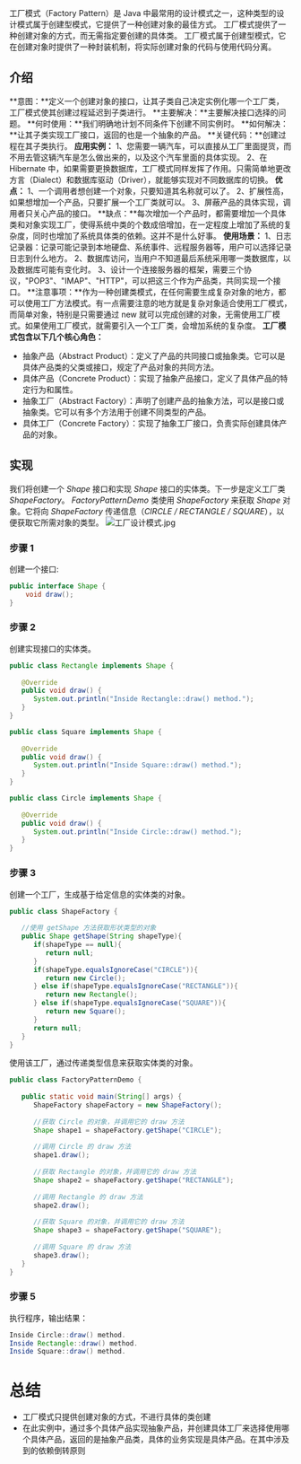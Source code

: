工厂模式（Factory Pattern）是 Java 中最常用的设计模式之一，这种类型的设计模式属于创建型模式，它提供了一种创建对象的最佳方式。
工厂模式提供了一种创建对象的方式，而无需指定要创建的具体类。
工厂模式属于创建型模式，它在创建对象时提供了一种封装机制，将实际创建对象的代码与使用代码分离。
## 介绍
**意图：**定义一个创建对象的接口，让其子类自己决定实例化哪一个工厂类，工厂模式使其创建过程延迟到子类进行。
**主要解决：**主要解决接口选择的问题。
**何时使用：**我们明确地计划不同条件下创建不同实例时。
**如何解决：**让其子类实现工厂接口，返回的也是一个抽象的产品。
**关键代码：**创建过程在其子类执行。
**应用实例：** 1、您需要一辆汽车，可以直接从工厂里面提货，而不用去管这辆汽车是怎么做出来的，以及这个汽车里面的具体实现。 2、在 Hibernate 中，如果需要更换数据库，工厂模式同样发挥了作用。只需简单地更改方言（Dialect）和数据库驱动（Driver），就能够实现对不同数据库的切换。
**优点：** 1、一个调用者想创建一个对象，只要知道其名称就可以了。 2、扩展性高，如果想增加一个产品，只要扩展一个工厂类就可以。 3、屏蔽产品的具体实现，调用者只关心产品的接口。
**缺点：**每次增加一个产品时，都需要增加一个具体类和对象实现工厂，使得系统中类的个数成倍增加，在一定程度上增加了系统的复杂度，同时也增加了系统具体类的依赖。这并不是什么好事。
**使用场景：** 1、日志记录器：记录可能记录到本地硬盘、系统事件、远程服务器等，用户可以选择记录日志到什么地方。 2、数据库访问，当用户不知道最后系统采用哪一类数据库，以及数据库可能有变化时。 3、设计一个连接服务器的框架，需要三个协议，"POP3"、"IMAP"、"HTTP"，可以把这三个作为产品类，共同实现一个接口。
**注意事项：**作为一种创建类模式，在任何需要生成复杂对象的地方，都可以使用工厂方法模式。有一点需要注意的地方就是复杂对象适合使用工厂模式，而简单对象，特别是只需要通过 new 就可以完成创建的对象，无需使用工厂模式。如果使用工厂模式，就需要引入一个工厂类，会增加系统的复杂度。
**工厂模式包含以下几个核心角色：**

- 抽象产品（Abstract Product）：定义了产品的共同接口或抽象类。它可以是具体产品类的父类或接口，规定了产品对象的共同方法。
- 具体产品（Concrete Product）：实现了抽象产品接口，定义了具体产品的特定行为和属性。
- 抽象工厂（Abstract Factory）：声明了创建产品的抽象方法，可以是接口或抽象类。它可以有多个方法用于创建不同类型的产品。
- 具体工厂（Concrete Factory）：实现了抽象工厂接口，负责实际创建具体产品的对象。
## 实现
我们将创建一个 _Shape_ 接口和实现 _Shape_ 接口的实体类。下一步是定义工厂类 _ShapeFactory_。
_FactoryPatternDemo_ 类使用 _ShapeFactory_ 来获取 _Shape_ 对象。它将向 _ShapeFactory_ 传递信息（_CIRCLE / RECTANGLE / SQUARE_），以便获取它所需对象的类型。
![工厂设计模式.jpg](https://cdn.nlark.com/yuque/0/2024/jpeg/40608915/1704803491642-e03e7c05-f7be-42ab-b95a-cdf33562aada.jpeg#averageHue=%23f0f0f0&clientId=u23b1ab9e-f85d-4&from=ui&id=u1b1497fe&originHeight=441&originWidth=772&originalType=binary&ratio=1&rotation=0&showTitle=false&size=47949&status=done&style=none&taskId=uf7124829-146c-4e63-a4d2-7a051f60918&title=)
### 步骤 1
创建一个接口:
```java
public interface Shape {
    void draw();
}
```
### 步骤 2
创建实现接口的实体类。
```java
public class Rectangle implements Shape {
 
   @Override
   public void draw() {
      System.out.println("Inside Rectangle::draw() method.");
   }
}
```
```java
public class Square implements Shape {
 
   @Override
   public void draw() {
      System.out.println("Inside Square::draw() method.");
   }
}
```
```java
public class Circle implements Shape {
 
   @Override
   public void draw() {
      System.out.println("Inside Circle::draw() method.");
   }
}
```
### 步骤 3
创建一个工厂，生成基于给定信息的实体类的对象。
```java
public class ShapeFactory {
    
   //使用 getShape 方法获取形状类型的对象
   public Shape getShape(String shapeType){
      if(shapeType == null){
         return null;
      }        
      if(shapeType.equalsIgnoreCase("CIRCLE")){
         return new Circle();
      } else if(shapeType.equalsIgnoreCase("RECTANGLE")){
         return new Rectangle();
      } else if(shapeType.equalsIgnoreCase("SQUARE")){
         return new Square();
      }
      return null;
   }
}
```
使用该工厂，通过传递类型信息来获取实体类的对象。
```java
public class FactoryPatternDemo {
 
   public static void main(String[] args) {
      ShapeFactory shapeFactory = new ShapeFactory();
 
      //获取 Circle 的对象，并调用它的 draw 方法
      Shape shape1 = shapeFactory.getShape("CIRCLE");
 
      //调用 Circle 的 draw 方法
      shape1.draw();
 
      //获取 Rectangle 的对象，并调用它的 draw 方法
      Shape shape2 = shapeFactory.getShape("RECTANGLE");
 
      //调用 Rectangle 的 draw 方法
      shape2.draw();
 
      //获取 Square 的对象，并调用它的 draw 方法
      Shape shape3 = shapeFactory.getShape("SQUARE");
 
      //调用 Square 的 draw 方法
      shape3.draw();
   }
}
```
### 步骤 5
执行程序，输出结果：
```java
Inside Circle::draw() method.
Inside Rectangle::draw() method.
Inside Square::draw() method.
```
# 总结

- 工厂模式只提供创建对象的方式，不进行具体的类创建
- 在此实例中，通过多个具体产品实现抽象产品，并创建具体工厂来选择使用哪个具体产品，返回的是抽象产品类，具体的业务实现是具体产品。在其中涉及到的依赖倒转原则
